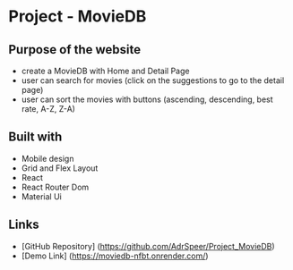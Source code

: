 # Project - MovieDB

## Purpose of the website

- create a MovieDB with Home and Detail Page
- user can search for movies (click on the suggestions to go to the detail page)
- user can sort the movies with buttons (ascending, descending, best rate, A-Z, Z-A)

## Built with

- Mobile design
- Grid and Flex Layout
- React
- React Router Dom
- Material Ui

## Links

- [GitHub Repository] (https://github.com/AdrSpeer/Project_MovieDB)
- [Demo Link] (https://moviedb-nfbt.onrender.com/)
